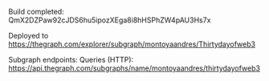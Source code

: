 Build completed: QmX2DZPaw92cJDS6hu5ipozXEga8i8hHSPhZW4pAU3Hs7x

Deployed to https://thegraph.com/explorer/subgraph/montoyaandres/Thirtydayofweb3

Subgraph endpoints:
Queries (HTTP): https://api.thegraph.com/subgraphs/name/montoyaandres/thirtydayofweb3
